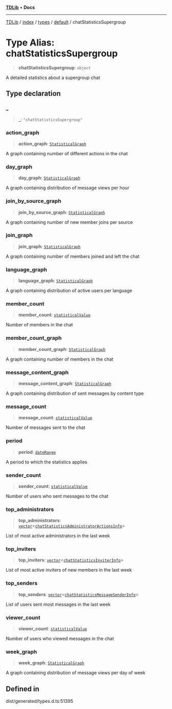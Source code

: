 [**TDLib**](../../../../../../README.md) • **Docs**

***

[TDLib](../../../../../../modules.md) / [index](../../../../../README.md) / [types](../../../README.md) / [default](../README.md) / chatStatisticsSupergroup

# Type Alias: chatStatisticsSupergroup

> **chatStatisticsSupergroup**: `object`

A detailed statistics about a supergroup chat

## Type declaration

### \_

> **\_**: `"chatStatisticsSupergroup"`

### action\_graph

> **action\_graph**: [`StatisticalGraph`](StatisticalGraph.md)

A graph containing number of different actions in the chat

### day\_graph

> **day\_graph**: [`StatisticalGraph`](StatisticalGraph.md)

A graph containing distribution of message views per hour

### join\_by\_source\_graph

> **join\_by\_source\_graph**: [`StatisticalGraph`](StatisticalGraph.md)

A graph containing number of new member joins per source

### join\_graph

> **join\_graph**: [`StatisticalGraph`](StatisticalGraph.md)

A graph containing number of members joined and left the chat

### language\_graph

> **language\_graph**: [`StatisticalGraph`](StatisticalGraph.md)

A graph containing distribution of active users per language

### member\_count

> **member\_count**: [`statisticalValue`](statisticalValue-1.md)

Number of members in the chat

### member\_count\_graph

> **member\_count\_graph**: [`StatisticalGraph`](StatisticalGraph.md)

A graph containing number of members in the chat

### message\_content\_graph

> **message\_content\_graph**: [`StatisticalGraph`](StatisticalGraph.md)

A graph containing distribution of sent messages by content type

### message\_count

> **message\_count**: [`statisticalValue`](statisticalValue-1.md)

Number of messages sent to the chat

### period

> **period**: [`dateRange`](dateRange-1.md)

A period to which the statistics applies

### sender\_count

> **sender\_count**: [`statisticalValue`](statisticalValue-1.md)

Number of users who sent messages to the chat

### top\_administrators

> **top\_administrators**: [`vector`](vector.md)\<[`chatStatisticsAdministratorActionsInfo`](chatStatisticsAdministratorActionsInfo-1.md)\>

List of most active administrators in the last week

### top\_inviters

> **top\_inviters**: [`vector`](vector.md)\<[`chatStatisticsInviterInfo`](chatStatisticsInviterInfo-1.md)\>

List of most active inviters of new members in the last week

### top\_senders

> **top\_senders**: [`vector`](vector.md)\<[`chatStatisticsMessageSenderInfo`](chatStatisticsMessageSenderInfo-1.md)\>

List of users sent most messages in the last week

### viewer\_count

> **viewer\_count**: [`statisticalValue`](statisticalValue-1.md)

Number of users who viewed messages in the chat

### week\_graph

> **week\_graph**: [`StatisticalGraph`](StatisticalGraph.md)

A graph containing distribution of message views per day of week

## Defined in

dist/generated/types.d.ts:51395
